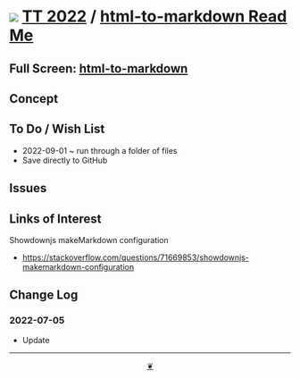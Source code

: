 # [![](https://pushme-pullyou.github.io/tootoo-2022/lib01/assets/icons/mark-github.svg )](https://github.com/pushme-pullyou/tootoo-2022/ "Source code on GitHub" ) [TT 2022]( https://pushme-pullyou.github.io/tootoo-2022/ "Home page" ) / [html-to-markdown Read Me]( https://pushme-pullyou.github.io/tootoo-2022/#sandbox/html-to-markdown/README.md)


<!--@@@
<div class=iframe-resize ><iframe src=https://pushme-pullyou.github.io/tootoo-2022/ sandbox/html-to-markdown/ height=100% width=100% ></iframe></div>
_"html-to-markdown" in a resizable window. One finger to rotate. Two to zoom._
@@@-->

## Full Screen: [html-to-markdown]( https://pushme-pullyou.github.io/tootoo-2022/sandbox/html-to-markdown/ )


## Concept


## To Do / Wish List

* 2022-09-01 ~ run through a folder of files
* Save directly to GitHub


## Issues


## Links of Interest

Showdownjs makeMarkdown configuration

* https://stackoverflow.com/questions/71669853/showdownjs-makemarkdown-configuration


## Change Log


### 2022-07-05

* Update


***

<center title="Hello! Click me to go up to the top" ><a class=aDingbat href=javascript:window.main.scrollTo(0,0);> ❦ </a></center>
